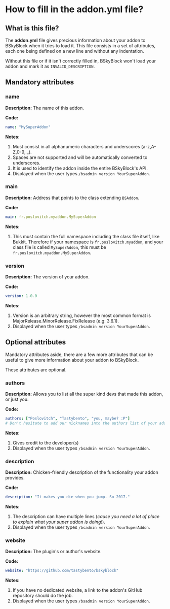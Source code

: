 # How to fill in the addon.yml file?

## What is this file?

The **addon.yml** file gives precious information about your addon to BSkyBlock when it tries to load it. This file consists in a set of attributes, each one being defined on a new line and without any indentation.

Without this file or if it isn't correctly filled in, BSkyBlock won't load your addon and mark it as `INVALID_DESCRIPTION`.

## Mandatory attributes

### name

**Description:** The name of this addon.

**Code:**
```yaml
name: "MySuperAddon"
```

**Notes:**
1. Must consist in all alphanumeric characters and underscores (a-z,A-Z,0-9, \_).
2. Spaces are not supported and will be automatically converted to underscores.
3. It is used to identify the addon inside the entire BSkyBlock's API.
4. Displayed when the user types `/bsadmin version YourSuperAddon`.

### main

**Description:** Address that points to the class extending `BSAddon`.

**Code:**
```yaml
main: fr.poslovitch.myaddon.MySuperAddon
```

**Notes:**
1. This must contain the full namespace including the class file itself, like Bukkit. Therefore if your namespace is `fr.poslovitch.myaddon`, and your class file is called `MySuperAddon`, this must be `fr.poslovitch.myaddon.MySuperAddon`.

### version

**Description:** The version of your addon.

**Code:**
```yaml
version: 1.0.0
```

**Notes:**
1. Version is an arbitrary string, however the most common format is MajorRelease.MinorRelease.FixRelease (e.g: 3.6.1).
2. Displayed when the user types `/bsadmin version YourSuperAddon`.

## Optional attributes

Mandatory attributes aside, there are a few more attributes that can be useful to give more information about your addon to BSkyBlock.

These attributes are optional.

### authors

**Description:** Allows you to list all the super kind devs that made this addon, or just you.

**Code:**
```yaml
authors: ["Poslovitch", "Tastybento", "you, maybe? :P"]
# Don't hesitate to add our nicknames into the authors list of your addon, we would appreciate that!
```

**Notes:**
1. Gives credit to the developer(s)
2. Displayed when the user types `/bsadmin version YourSuperAddon`.

### description

**Description:** Chicken-friendly description of the functionality your addon provides.

**Code:**
```yaml
description: "It makes you die when you jump. So 2017."
```

**Notes:**
1. The description can have multiple lines (_cause you need a lot of place to explain what your super addon is doing!_).
2. Displayed when the user types `/bsadmin version YourSuperAddon`.

### website

**Description:**  The plugin's or author's website.

**Code:**
```yaml
website: "https://github.com/tastybento/bskyblock"
```

**Notes:**
1. If you have no dedicated website, a link to the addon's GitHub repository should do the job.
2. Displayed when the user types `/bsadmin version YourSuperAddon`.
